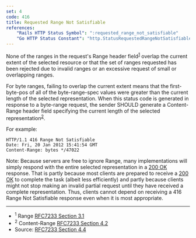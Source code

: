 ```yaml
---
set: 4
code: 416
title: Requested Range Not Satisfiable
references:
    "Rails HTTP Status Symbol": ":requested_range_not_satisfiable"
    "Go HTTP Status Constant": "http.StatusRequestedRangeNotSatisfiable"
---
```


None of the ranges in the request's Range header field<sup>[1](#ref-1)</sup>
overlap the current extent of the selected resource or that the set of ranges
requested has been rejected due to invalid ranges or an excessive request of
small or overlapping ranges.

For byte ranges, failing to overlap the current extent means that the
first-byte-pos of all of the byte-range-spec values were greater than the
current length of the selected representation. When this status code is
generated in response to a byte-range request, the sender SHOULD generate a
Content-Range header field specifying the current length of the selected
representation<sup>[2](#ref-2)</sup>.

For example:

```
HTTP/1.1 416 Range Not Satisfiable
Date: Fri, 20 Jan 2012 15:41:54 GMT
Content-Range: bytes */47022
```

Note: Because servers are free to ignore Range, many implementations will simply
respond with the entire selected representation in a [200 OK](/200) response.
That is partly because most clients are prepared to receive a [200 OK](/200)
to complete the task (albeit less efficiently) and partly because clients might
not stop making an invalid partial request until they have received a complete
representation. Thus, clients cannot depend on receiving a
416 Range Not Satisfiable response even when it is most appropriate.

---

* <span id="ref-1"><sup>1</sup> Range [RFC7233 Section 3.1][2]</span>
* <span id="ref-2"><sup>2</sup> Content-Range [RFC7233 Section 4.2][3]</span>
* Source: [RFC7233 Section 4.4][1]

[1]: <http://tools.ietf.org/html/rfc7233#section-4.4>
[2]: <http://tools.ietf.org/html/rfc7233#section-3.1>
[3]: <http://tools.ietf.org/html/rfc7233#section-4.2>
